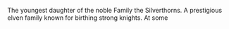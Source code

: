 The youngest daughter of the noble Family the Silverthorns. A prestigious elven family known for birthing strong knights. At some